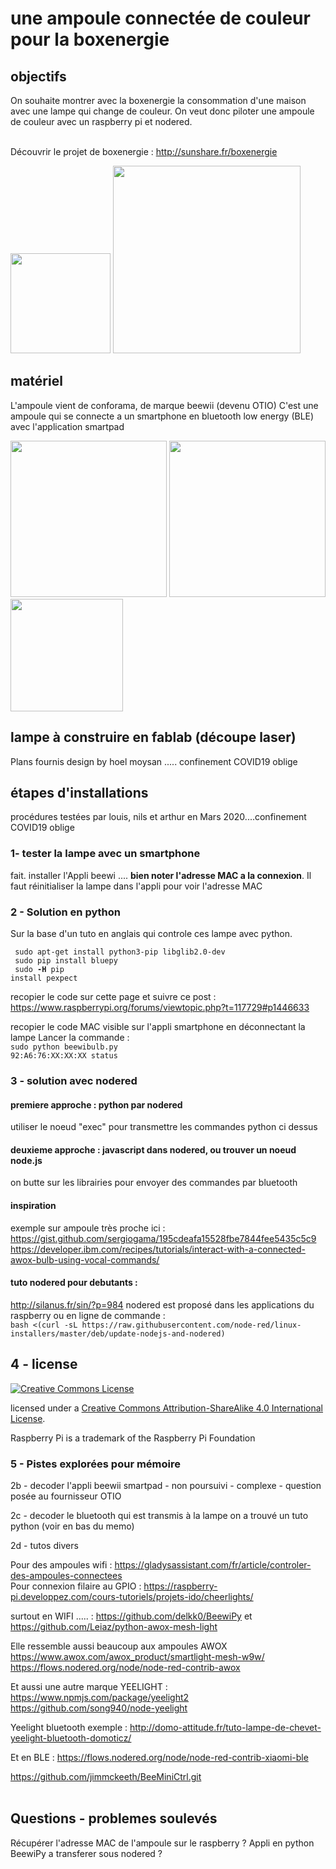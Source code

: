 # une ampoule connectée de couleur pour la boxenergie

## objectifs
On souhaite montrer avec la boxenergie la consommation d'une maison avec une lampe qui change de couleur.
On veut donc piloter une ampoule de couleur avec un raspberry pi et nodered.

<br> Découvrir le projet de boxenergie : http://sunshare.fr/boxenergie

<img src=https://i.pinimg.com/236x/c1/d5/04/c1d504a513c66ceb0d76fcadc991d631.jpg width="160"/>  <img src=https://mir-s3-cdn-cf.behance.net/project_modules/disp/0bb82849055337.56084b140b852.jpg width="300" /><br>

## matériel
L'ampoule vient de conforama, de marque beewii (devenu OTIO)
C'est une ampoule qui se connecte a un smartphone en bluetooth low energy (BLE) avec l'application smartpad

<img src="http://www.bee-wi.com/wp-content/uploads/2016/09/BLR11.png" width="250"/> <img src="http://www.bee-wi.com/wp-content/uploads/2017/06/BLH04-U1E.png" width="250"/> <img src="http://actu-smartphones.com/wp-content/uploads/2015/02/boite.jpg" width="180"/> <br>


## lampe à construire en fablab (découpe laser)
Plans fournis design by hoel moysan ..... confinement COVID19 oblige

## étapes d'installations
procédures testées par louis, nils et arthur en Mars 2020....confinement COVID19 oblige

### 1- tester la lampe avec un smartphone
fait. installer l'Appli beewi ....  **bien noter l'adresse MAC a la connexion**.
Il faut réinitialiser la lampe dans l'appli pour voir l'adresse MAC

### 2 - Solution en python

Sur la base d'un tuto en anglais qui controle ces lampe avec python.

<code> sudo apt-get install python3-pip libglib2.0-dev </code><br>
<code> sudo pip install bluepy </code><br>
<code> sudo <b>-H</b> pip install pexpect </code><br>

recopier le code sur cette page et suivre ce post : https://www.raspberrypi.org/forums/viewtopic.php?t=117729#p1446633

recopier le code MAC visible sur l'appli smartphone en déconnectant la lampe
Lancer la commande :<br>
<code>sudo python beewibulb.py 92:A6:76:XX:XX:XX status</code>

### 3 - solution avec nodered

#### premiere approche : python par nodered
utiliser le noeud "exec" pour transmettre les commandes python ci dessus

#### deuxieme approche : javascript dans nodered, ou trouver un noeud node.js
on butte sur les librairies pour envoyer des commandes par bluetooth

#### inspiration
exemple sur ampoule très proche ici : 
<br> https://gist.github.com/sergiogama/195cdeafa15528fbe7844fee5435c5c9
<br> https://developer.ibm.com/recipes/tutorials/interact-with-a-connected-awox-bulb-using-vocal-commands/

#### tuto nodered pour debutants :
http://silanus.fr/sin/?p=984
nodered est proposé dans les applications du raspberry ou en ligne de commande : <br>
```bash <(curl -sL https://raw.githubusercontent.com/node-red/linux-installers/master/deb/update-nodejs-and-nodered)```

## 4 - license

<a rel="license" href="http://creativecommons.org/licenses/by-sa/4.0/"><img alt="Creative Commons License" style="border-width:0" src="https://i.creativecommons.org/l/by-sa/4.0/88x31.png" /></a><br />

licensed under a <a rel="license" href="http://creativecommons.org/licenses/by-sa/4.0/">Creative Commons Attribution-ShareAlike 4.0 International License</a>.

Raspberry Pi is a trademark of the Raspberry Pi Foundation

### 5 - Pistes explorées pour mémoire

2b - decoder l'appli beewii smartpad - non poursuivi - complexe - question posée au fournisseur OTIO

2c - decoder le bluetooth qui est transmis à la lampe
on a trouvé un tuto python (voir en bas du memo)

2d - tutos divers

Pour des ampoules wifi : https://gladysassistant.com/fr/article/controler-des-ampoules-connectees <br>
Pour connexion filaire au GPIO : https://raspberry-pi.developpez.com/cours-tutoriels/projets-ido/cheerlights/


surtout en WIFI ..... :
https://github.com/delkk0/BeewiPy et https://github.com/Leiaz/python-awox-mesh-light <br>

Elle ressemble aussi beaucoup aux ampoules AWOX https://www.awox.com/awox_product/smartlight-mesh-w9w/
https://flows.nodered.org/node/node-red-contrib-awox

Et aussi une autre marque YEELIGHT :
https://www.npmjs.com/package/yeelight2
https://github.com/song940/node-yeelight

Yeelight bluetooth exemple : http://domo-attitude.fr/tuto-lampe-de-chevet-yeelight-bluetooth-domoticz/ <br>

Et en BLE :
https://flows.nodered.org/node/node-red-contrib-xiaomi-ble

https://github.com/jimmckeeth/BeeMiniCtrl.git <br><br>


## Questions - problemes soulevés
Récupérer l'adresse MAC de l'ampoule sur le raspberry ?
Appli en python BeewiPy a transferer sous nodered ?



